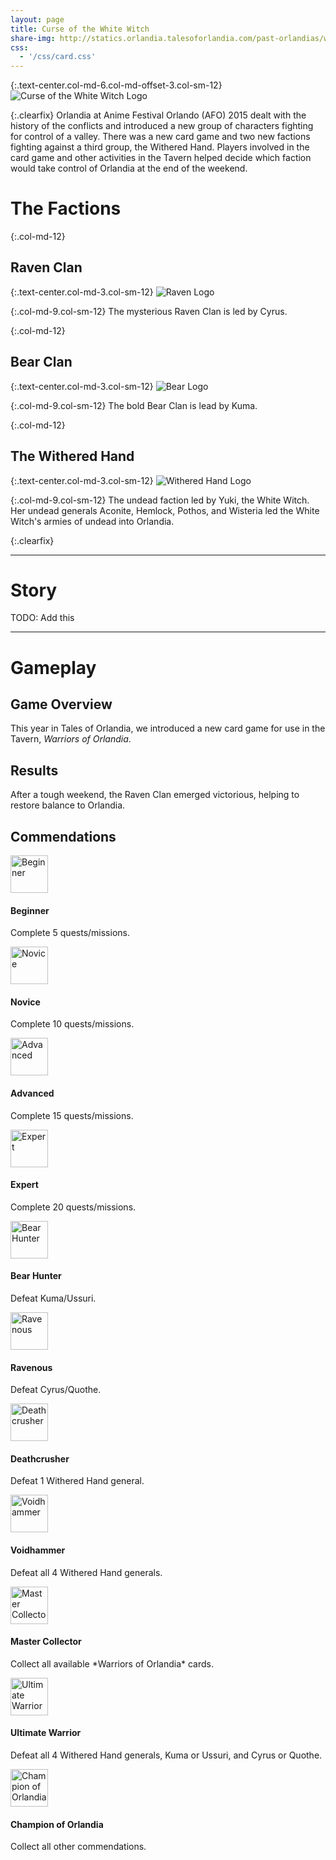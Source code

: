 ```yaml
---
layout: page
title: Curse of the White Witch
share-img: http://statics.orlandia.talesoforlandia.com/past-orlandias/witch/white-witch-logo.png
css:
  - '/css/card.css'
---
```


{:.text-center.col-md-6.col-md-offset-3.col-sm-12}
![Curse of the White Witch Logo][witch-logo]

{:.clearfix}
Orlandia at Anime Festival Orlando (AFO) 2015 dealt with the history of the conflicts and introduced a new group of characters fighting for control of a valley. There was a new card game and two new factions fighting against a third group, the Withered Hand. Players involved in the card game and other activities in the Tavern helped decide which faction would take control of Orlandia at the end of the weekend.

# The Factions

{:.col-md-12}

## Raven Clan

{:.text-center.col-md-3.col-sm-12}
![Raven Logo][raven]

{:.col-md-9.col-sm-12}
The mysterious Raven Clan is led by Cyrus.

{:.col-md-12}

## Bear Clan

{:.text-center.col-md-3.col-sm-12}
![Bear Logo][bear]

{:.col-md-9.col-sm-12}
The bold Bear Clan is lead by Kuma.

{:.col-md-12}

## The Withered Hand

{:.text-center.col-md-3.col-sm-12}
![Withered Hand Logo][withered-hand]

{:.col-md-9.col-sm-12}
The undead faction led by Yuki, the White Witch. Her undead generals Aconite, Hemlock, Pothos, and Wisteria led the White Witch's armies of undead into Orlandia.

{:.clearfix}

---

# Story

TODO: Add this

---

# Gameplay

## Game Overview

This year in Tales of Orlandia, we introduced a new card game for use in the Tavern, _Warriors of Orlandia_.

## Results

After a tough weekend, the Raven Clan emerged victorious, helping to restore balance to Orlandia.

## Commendations

<div class="row">
  <div class="col-md-3 col-sm-12">
    <div class="media">
      <span class="pull-left">
        <a href="http://statics.orlandia.talesoforlandia.com/past-orlandias/witch/commendations/beginner.png" target="_blank">
          <img class="media-object img-circle" src="http://statics.orlandia.talesoforlandia.com/past-orlandias/witch/commendations/beginner.png" height="60" alt="Beginner" />
        </a>
      </span>
      <div class="media-body">
        <h4 class="media-heading">Beginner</h4>
        <p>
          Complete 5 quests/missions.
        </p>
      </div>
    </div>
  </div>

  <div class="col-md-3 col-sm-12">
    <div class="media">
      <span class="pull-left">
        <a href="http://statics.orlandia.talesoforlandia.com/past-orlandias/witch/commendations/novice.png" target="_blank">
          <img class="media-object img-circle" src="http://statics.orlandia.talesoforlandia.com/past-orlandias/witch/commendations/novice.png" height="60" alt="Novice" />
        </a>
      </span>
      <div class="media-body">
        <h4 class="media-heading">Novice</h4>
        <p>
          Complete 10 quests/missions.
        </p>
      </div>
    </div>
  </div>

  <div class="col-md-3 col-sm-12">
    <div class="media">
      <span class="pull-left">
        <a href="http://statics.orlandia.talesoforlandia.com/past-orlandias/witch/commendations/advanced.png" target="_blank">
          <img class="media-object img-circle" src="http://statics.orlandia.talesoforlandia.com/past-orlandias/witch/commendations/advanced.png" height="60" alt="Advanced" />
        </a>
      </span>
      <div class="media-body">
        <h4 class="media-heading">Advanced</h4>
        <p>
          Complete 15 quests/missions.
        </p>
      </div>
    </div>
  </div>

  <div class="col-md-3 col-sm-12">
    <div class="media">
      <span class="pull-left">
        <a href="http://statics.orlandia.talesoforlandia.com/past-orlandias/witch/commendations/expert.png" target="_blank">
          <img class="media-object img-circle" src="http://statics.orlandia.talesoforlandia.com/past-orlandias/witch/commendations/expert.png" height="60" alt="Expert" />
        </a>
      </span>
      <div class="media-body">
        <h4 class="media-heading">Expert</h4>
        <p>
          Complete 20 quests/missions.
        </p>
      </div>
    </div>
  </div>
</div>

<div class="row">
  <div class="col-md-3 col-sm-12">
    <div class="media">
      <span class="pull-left">
        <a href="http://statics.orlandia.talesoforlandia.com/past-orlandias/witch/commendations/bear-hunter.png" target="_blank">
          <img class="media-object img-circle" src="http://statics.orlandia.talesoforlandia.com/past-orlandias/witch/commendations/bear-hunter.png" height="60" alt="Bear Hunter" />
        </a>
      </span>
      <div class="media-body">
        <h4 class="media-heading">Bear Hunter</h4>
        <p>
          Defeat Kuma/Ussuri.
        </p>
      </div>
    </div>
  </div>

  <div class="col-md-3 col-sm-12">
    <div class="media">
      <span class="pull-left">
        <a href="http://statics.orlandia.talesoforlandia.com/past-orlandias/witch/commendations/ravenous.png" target="_blank">
          <img class="media-object img-circle" src="http://statics.orlandia.talesoforlandia.com/past-orlandias/witch/commendations/ravenous.png" height="60" alt="Ravenous" />
        </a>
      </span>
      <div class="media-body">
        <h4 class="media-heading">Ravenous</h4>
        <p>
          Defeat Cyrus/Quothe.
        </p>
      </div>
    </div>
  </div>

  <div class="col-md-3 col-sm-12">
    <div class="media">
      <span class="pull-left">
        <a href="http://statics.orlandia.talesoforlandia.com/past-orlandias/witch/commendations/deathcrusher.png" target="_blank">
          <img class="media-object img-circle" src="http://statics.orlandia.talesoforlandia.com/past-orlandias/witch/commendations/deathcrusher.png" height="60" alt="Deathcrusher" />
        </a>
      </span>
      <div class="media-body">
        <h4 class="media-heading">Deathcrusher</h4>
        <p>
          Defeat 1 Withered Hand general.
        </p>
      </div>
    </div>
  </div>

  <div class="col-md-3 col-sm-12">
    <div class="media">
      <span class="pull-left">
        <a href="http://statics.orlandia.talesoforlandia.com/past-orlandias/witch/commendations/voidhammer.png" target="_blank">
          <img class="media-object img-circle" src="http://statics.orlandia.talesoforlandia.com/past-orlandias/witch/commendations/voidhammer.png" height="60" alt="Voidhammer" />
        </a>
      </span>
      <div class="media-body">
        <h4 class="media-heading">Voidhammer</h4>
        <p>
          Defeat all 4 Withered Hand generals.
        </p>
      </div>
    </div>
  </div>
</div>

<div class="row">
  <div class="col-md-4 col-sm-12">
    <div class="media">
      <span class="pull-left">
        <a href="http://statics.orlandia.talesoforlandia.com/past-orlandias/witch/commendations/master-collector.png" target="_blank">
          <img class="media-object img-circle" src="http://statics.orlandia.talesoforlandia.com/past-orlandias/witch/commendations/master-collector.png" height="60" alt="Master Collector" />
        </a>
      </span>
      <div class="media-body">
        <h4 class="media-heading">Master Collector</h4>
        <p>
          Collect all available *Warriors of Orlandia* cards.
        </p>
      </div>
    </div>
  </div>

  <div class="col-md-4 col-sm-12">
    <div class="media">
      <span class="pull-left">
        <a href="http://statics.orlandia.talesoforlandia.com/past-orlandias/witch/commendations/ultimate-warrior.png" target="_blank">
          <img class="media-object img-circle" src="http://statics.orlandia.talesoforlandia.com/past-orlandias/witch/commendations/ultimate-warrior.png" height="60" alt="Ultimate Warrior" />
        </a>
      </span>
      <div class="media-body">
        <h4 class="media-heading">Ultimate Warrior</h4>
        <p>
          Defeat all 4 Withered Hand generals, Kuma or Ussuri, and Cyrus or Quothe.
        </p>
      </div>
    </div>
  </div>

  <div class="col-md-4 col-sm-12">
    <div class="media">
      <span class="pull-left">
        <a href="http://statics.orlandia.talesoforlandia.com/past-orlandias/witch/commendations/champion.png" target="_blank">
          <img class="media-object img-circle" src="http://statics.orlandia.talesoforlandia.com/past-orlandias/witch/commendations/champion.png" height="60" alt="Champion of Orlandia" />
        </a>
      </span>
      <div class="media-body">
        <h4 class="media-heading">Champion of Orlandia</h4>
        <p>
          Collect all other commendations.
        </p>
      </div>
    </div>
  </div>
</div>

[witch-logo]: http://statics.orlandia.talesoforlandia.com/past-orlandias/witch/white-witch-logo.png
[raven]: http://statics.orlandia.talesoforlandia.com/past-orlandias/witch/raven-logo.png
[bear]: http://statics.orlandia.talesoforlandia.com/past-orlandias/witch/bear-logo.png
[withered-hand]: http://statics.orlandia.talesoforlandia.com/past-orlandias/witch/withered-hand-logo.png
